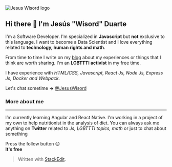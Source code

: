 ![Jesus Wisord logo](https://jesuswisord.s3.amazonaws.com/Assets/LogoHorizontal@2x.png)


## Hi there 👋 I'm Jesús "Wisord" Duarte
I'm a Software Developer. I'm specialized in **Javascript** but **not** exclusive to this language. I want to become a Data Scientist and I love everything related to **technology, human rights and math**.

From time to time I write on my [blog](www.jesuswisord.com) about my experiences or things that I think are worth sharing. I'm an **LGBTTTI activist** in my free time. 

I have experience with *HTML/CSS, Javascript, React Js, Node Js, Express Js, Docker and Webpack.*

Let's chat sometime **->** [@JesusWisord](www.twitter.com/JesusWisord)

### More about me
---
I’m currently learning Angular and React Native.
I'm working in a project of my own to help nutritionist in the analysis of diet.
You can always ask me anything on **Twitter** related to *Js, LGBTTTI topics, math* or just to chat about something

Press the follow button 
😉  
**It's free**


> Written with [StackEdit](https://stackedit.io/).

<!--
**JesusWisord/JesusWisord** is a ✨ _special_ ✨ repository because its `README.md` (this file) appears on your GitHub profile.

Here are some ideas to get you started:

- 🔭 I’m currently working on ...
- 🌱 I’m currently learning ...
- 👯 I’m looking to collaborate on ...
- 🤔 I’m looking for help with ...
- 💬 Ask me about ...
- 📫 How to reach me: ...
- 😄 Pronouns: ...
- ⚡ Fun fact: ...
-->
